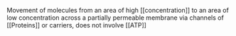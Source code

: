Movement of molecules from an area of high [[concentration]] to an area of low concentration across a partially permeable membrane via channels of [[Proteins]] or carriers, does not involve [[ATP]]
